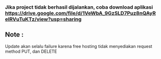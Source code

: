 ### Jika project tidak berhasil dijalankan, coba download aplikasi https://drive.google.com/file/d/1VeWbA_9GzSLD7Puz8nQAyRelRVuTuKTz/view?usp=sharing

## Note :
Update akan selalu failure karena free hosting tidak menyediakan request method PUT, dan DELETE
